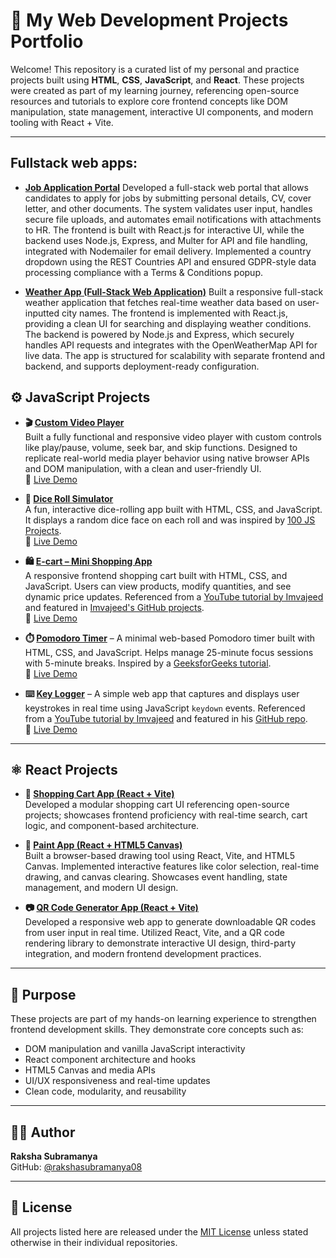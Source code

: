 # 🚀 My Web Development Projects Portfolio

Welcome! This repository is a curated list of my personal and practice projects built using **HTML**, **CSS**, **JavaScript**, and **React**. These projects were created as part of my learning journey, referencing open-source resources and tutorials to explore core frontend concepts like DOM manipulation, state management, interactive UI components, and modern tooling with React + Vite.

---

## Fullstack web apps:
- **[Job Application Portal](https://github.com/rakshasubramanya08/Jop-Portal-App)**
Developed a full-stack web portal that allows candidates to apply for jobs by submitting personal details, CV, cover letter, and other documents. The system validates user input, handles secure file uploads, and automates email notifications with attachments to HR. The frontend is built with React.js for interactive UI, while the backend uses Node.js, Express, and Multer for API and file handling, integrated with Nodemailer for email delivery. Implemented a country dropdown using the REST Countries API and ensured GDPR-style data processing compliance with a Terms & Conditions popup.

- **[Weather App (Full-Stack Web Application)](https://github.com/rakshasubramanya08/weather-app-full-stack)**
Built a responsive full-stack weather application that fetches real-time weather data based on user-inputted city names. The frontend is implemented with React.js, providing a clean UI for searching and displaying weather conditions. The backend is powered by Node.js and Express, which securely handles API requests and integrates with the OpenWeatherMap API for live data. The app is structured for scalability with separate frontend and backend, and supports deployment-ready configuration.

## ⚙️ JavaScript Projects

- **🎬 [Custom Video Player](https://github.com/rakshasubramanya08/video_play)**  
  Built a fully functional and responsive video player with custom controls like play/pause, volume, seek bar, and skip functions. Designed to replicate real-world media player behavior using native browser APIs and DOM manipulation, with a clean and user-friendly UI.  
  🔗 [Live Demo](https://rakshasubramanya08.github.io/video_play/)

- **🎲 [Dice Roll Simulator](https://github.com/rakshasubramanya08/Dice_Roll)**  
  A fun, interactive dice-rolling app built with HTML, CSS, and JavaScript. It displays a random dice face on each roll and was inspired by [100 JS Projects](https://www.100jsprojects.com/project/dice-roll-simulator).  
  🔗 [Live Demo](https://rakshasubramanya08.github.io/Dice_Roll/)

- **🛍️ [E-cart – Mini Shopping App](https://github.com/rakshasubramanya08/E-cart-)**  
  A responsive frontend shopping cart built with HTML, CSS, and JavaScript. Users can view products, modify quantities, and see dynamic price updates. Referenced from a [YouTube tutorial by Imvajeed](https://www.youtube.com/watch?v=FIfYTaQS_NA) and featured in [Imvajeed's GitHub projects](https://github.com/Imvajeed/js-projects).  
  🔗 [Live Demo](https://rakshasubramanya08.github.io/E-cart-/)

- **⏱️ [Pomodoro Timer](https://github.com/rakshasubramanya08/pomodoro_Timer)** – A minimal web-based Pomodoro timer built with HTML, CSS, and JavaScript. Helps manage 25-minute focus sessions with 5-minute breaks. Inspired by a [GeeksforGeeks tutorial](https://www.geeksforgeeks.org/javascript/create-a-pomodoro-timer-using-html-css-and-javascript/).  
  🔗 [Live Demo](https://rakshasubramanya08.github.io/pomodoro_Timer/)

- **⌨️ [Key Logger](https://github.com/rakshasubramanya08/Key_logger)** – A simple web app that captures and displays user keystrokes in real time using JavaScript `keydown` events. Referenced from a [YouTube tutorial by Imvajeed](https://www.youtube.com/watch?v=3u1_5tKq4UA) and featured in his [GitHub repo](https://github.com/Imvajeed/js-projects/tree/main/key-logger).  
  🔗 [Live Demo](https://rakshasubramanya08.github.io/Key_logger/)



---

## ⚛️ React Projects

- **🛒 [Shopping Cart App (React + Vite)](https://github.com/rakshasubramanya08/Shopping-cart-app)**  
  Developed a modular shopping cart UI referencing open-source projects; showcases frontend proficiency with real-time search, cart logic, and component-based architecture.

- **🎨 [Paint App (React + HTML5 Canvas)](https://github.com/rakshasubramanya08/Paint_App)**  
  Built a browser-based drawing tool using React, Vite, and HTML5 Canvas. Implemented interactive features like color selection, real-time drawing, and canvas clearing. Showcases event handling, state management, and modern UI design.

- **📷 [QR Code Generator App (React + Vite)](https://github.com/rakshasubramanya08/qrcode_gen)**  
  Developed a responsive web app to generate downloadable QR codes from user input in real time. Utilized React, Vite, and a QR code rendering library to demonstrate interactive UI design, third-party integration, and modern frontend development practices.

---

## 📌 Purpose

These projects are part of my hands-on learning experience to strengthen frontend development skills. They demonstrate core concepts such as:

- DOM manipulation and vanilla JavaScript interactivity  
- React component architecture and hooks  
- HTML5 Canvas and media APIs  
- UI/UX responsiveness and real-time updates  
- Clean code, modularity, and reusability

---

## 🧑‍💻 Author

**Raksha Subramanya**  
GitHub: [@rakshasubramanya08](https://github.com/rakshasubramanya08)

---

## 📄 License

All projects listed here are released under the [MIT License](LICENSE) unless stated otherwise in their individual repositories.
